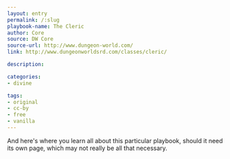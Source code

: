```yaml
---
layout: entry
permalink: /:slug
playbook-name: The Cleric
author: Core
source: DW Core
source-url: http://www.dungeon-world.com/
link: http://www.dungeonworldsrd.com/classes/cleric/

description:

categories:
- divine

tags:
- original
- cc-by
- free
- vanilla
---
```


And here's where you learn all about this particular playbook, should it need its own page, which may not really be all that necessary.
